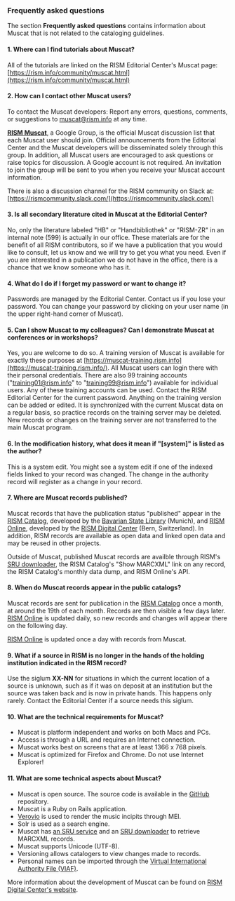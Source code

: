 ### Frequently asked questions

The section **Frequently asked questions** contains information about Muscat that is not related to the cataloging guidelines.  

#### 1. Where can I find tutorials about Muscat?

All of the tutorials are linked on the RISM Editorial Center's Muscat page: [https://rism.info/community/muscat.html](https://rism.info/community/muscat.html)

#### 2. How can I contact other Muscat users?

To contact the Muscat developers: Report any errors, questions, comments, or suggestions to muscat@rism.info at any time.  

**[RISM Muscat](https://groups.google.com/forum/#!forum/rism-muscat)**, a Google Group, is the official Muscat discussion list that each Muscat user should join. Official announcements from the Editorial Center and the Muscat developers will be disseminated solely through this group. In addition, all Muscat users are encouraged to ask questions or raise topics for discussion. A Google account is not required. An invitation to join the group will be sent to you when you receive your Muscat account information.  

There is also a discussion channel for the RISM community on Slack at:   
[https://rismcommunity.slack.com/](https://rismcommunity.slack.com/)

#### 3. Is all secondary literature cited in Muscat at the Editorial Center?  

No, only the literature labeled "HB" or "Handbibliothek" or "RISM-ZR" in an internal note (599) is actually in our office. These materials are for the benefit of all RISM contributors, so if we have a publication that you would like to consult, let us know and we will try to get you what you need. Even if you are interested in a publication we do not have in the office, there is a chance that we know someone who has it.

#### 4. What do I do if I forget my password or want to change it?  

Passwords are managed by the Editorial Center. Contact us if you lose your password. You can change your password by clicking on your user name (in the upper right-hand corner of Muscat).

#### 5. Can I show Muscat to my colleagues? Can I demonstrate Muscat at conferences or in workshops?  

Yes, you are welcome to do so. A training version of Muscat is available for exactly these purposes at [https://muscat-training.rism.info](https://muscat-training.rism.info/). All Muscat users can login there with their personal credentials. There are also 99 training accounts ("training01@rism.info" to "training99@rism.info") available for individual users. Any of these training accounts can be used. Contact the RISM Editorial Center for the current password. Anything on the training version can be added or edited. It is synchronized with the current Muscat data on a regular basis, so practice records on the training server may be deleted. New records or changes on the training server are not transferred to the main Muscat program.

#### 6. In the modification history, what does it mean if "[system]" is listed as the author?  

This is a system edit. You might see a system edit if one of the indexed fields linked to your record was changed. The change in the authority record will register as a change in your record.

#### 7. Where are Muscat records published?  

Muscat records that have the publication status "published" appear in the [RISM Catalog](https://opac.rism.info/), developed by the [Bavarian State Library](https://www.bsb-muenchen.de/) (Munich), and [RISM Online](https://rism.online/), developed by the [RISM Digital Center](https://rism.info/digital-center.html) (Bern, Switzerland). In addition, RISM records are available as open data and linked open data and may be reused in other projects.

Outside of Muscat, published Muscat records are availble through RISM's [SRU downloader](https://github.com/rism-international/sru-downloader), the RISM Catalog's "Show MARCXML" link on any record, the RISM Catalog's monthly data dump, and RISM Online's API.

#### 8. When do Muscat records appear in the public catalogs?

Muscat records are sent for publication in the [RISM Catalog](https://opac.rism.info/) once a month, at around the 19th of each month. Records are then visible a few days later.  [RISM Online](https://rism.online) is updated daily, so new records and changes will appear there on the following day.

[RISM Online](https://rism.online/) is updated once a day with records from Muscat.

#### 9. What if a source in RISM is no longer in the hands of the holding institution indicated in the RISM record?

Use the siglum **XX-NN** for situations in which the current location of a source is unknown, such as if it was on deposit at an institution but the source was taken back and is now in private hands. This happens only rarely. Contact the Editorial Center if a source needs this siglum.

#### 10. What are the technical requirements for Muscat?

- Muscat is platform independent and works on both Macs and PCs.
- Access is through a URL and requires an Internet connection.
- Muscat works best on screens that are at least 1366 x 768 pixels.
- Muscat is optimized for Firefox and Chrome. Do not use Internet Explorer!

#### 11. What are some technical aspects about Muscat?

- Muscat is open source. The source code is available in the [GitHub](https://github.com/rism-ch/muscat) repository.
- Muscat is a Ruby on Rails application.
- [Verovio](https://www.verovio.org/pae-editor.html) is used to render the music incipits through MEI.
- Solr is used as a search engine.
- Muscat has [an SRU service](https://github.com/rism-ch/muscat/wiki/SRU) and
  an [SRU downloader](https://github.com/rism-international/sru-downloader) to retrieve MARCXML records.
- Muscat supports Unicode (UTF-8).  
- Versioning allows catalogers to view changes made to records.  
- Personal names can be imported through the [Virtual International Authority File (VIAF)](https://viaf.org/).

More information about the development of Muscat can be found
  on [RISM Digital Center's website](https://rism.digital/tools/muscat.html).
